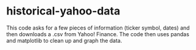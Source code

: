 # historical-yahoo-data
This code asks for a few pieces of information (ticker symbol, dates) and then downloads a .csv from Yahoo! Finance.
The code then uses pandas and matplotlib to clean up and graph the data.
